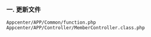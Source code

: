 ### 一. 更新文件

	Appcenter/APP/Common/function.php
	Appcenter/APP/Controller/MemberController.class.php
	
